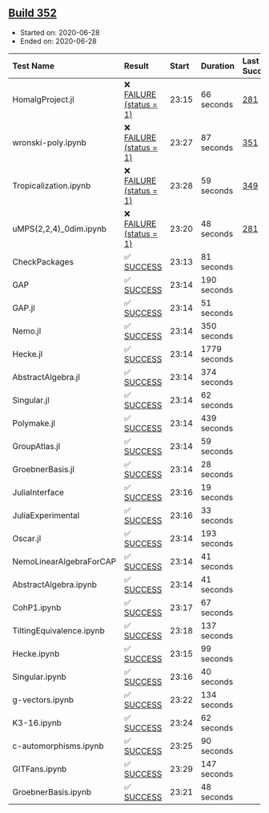 ## [Build 352](https://oscarci.mathematik.uni-kl.de/job/oscar-stable/352/)

* Started on: 2020-06-28
* Ended on: 2020-06-28

| Test Name    | Result | Start | Duration | Last Success | First Failure |
|:-------------|:-------|:------|:---------|:-------------|:--------------|
| HomalgProject.jl | ❌ [FAILURE (status = 1)](https://oscarci.mathematik.uni-kl.de/job/oscar-stable/352/artifact/logs/build-352/HomalgProject.jl.log) | 23:15 | 66 seconds | [281](https://oscarci.mathematik.uni-kl.de/job/oscar-stable/281/) | [282](https://oscarci.mathematik.uni-kl.de/job/oscar-stable/282/) |
| wronski-poly.ipynb | ❌ [FAILURE (status = 1)](https://oscarci.mathematik.uni-kl.de/job/oscar-stable/352/artifact/logs/build-352/wronski-poly.ipynb.log) | 23:27 | 87 seconds | [351](https://oscarci.mathematik.uni-kl.de/job/oscar-stable/351/) | [352](https://oscarci.mathematik.uni-kl.de/job/oscar-stable/352/) |
| Tropicalization.ipynb | ❌ [FAILURE (status = 1)](https://oscarci.mathematik.uni-kl.de/job/oscar-stable/352/artifact/logs/build-352/Tropicalization.ipynb.log) | 23:28 | 59 seconds | [349](https://oscarci.mathematik.uni-kl.de/job/oscar-stable/349/) | [350](https://oscarci.mathematik.uni-kl.de/job/oscar-stable/350/) |
| uMPS(2,2,4)_0dim.ipynb | ❌ [FAILURE (status = 1)](https://oscarci.mathematik.uni-kl.de/job/oscar-stable/352/artifact/logs/build-352/uMPS-2-2-4-_0dim.ipynb.log) | 23:20 | 48 seconds | [281](https://oscarci.mathematik.uni-kl.de/job/oscar-stable/281/) | [282](https://oscarci.mathematik.uni-kl.de/job/oscar-stable/282/) |
| CheckPackages | ✅ [SUCCESS](https://oscarci.mathematik.uni-kl.de/job/oscar-stable/352/artifact/logs/build-352/CheckPackages.log) | 23:13 | 81 seconds |  |  |
| GAP | ✅ [SUCCESS](https://oscarci.mathematik.uni-kl.de/job/oscar-stable/352/artifact/logs/build-352/GAP.log) | 23:14 | 190 seconds |  |  |
| GAP.jl | ✅ [SUCCESS](https://oscarci.mathematik.uni-kl.de/job/oscar-stable/352/artifact/logs/build-352/GAP.jl.log) | 23:14 | 51 seconds |  |  |
| Nemo.jl | ✅ [SUCCESS](https://oscarci.mathematik.uni-kl.de/job/oscar-stable/352/artifact/logs/build-352/Nemo.jl.log) | 23:14 | 350 seconds |  |  |
| Hecke.jl | ✅ [SUCCESS](https://oscarci.mathematik.uni-kl.de/job/oscar-stable/352/artifact/logs/build-352/Hecke.jl.log) | 23:14 | 1779 seconds |  |  |
| AbstractAlgebra.jl | ✅ [SUCCESS](https://oscarci.mathematik.uni-kl.de/job/oscar-stable/352/artifact/logs/build-352/AbstractAlgebra.jl.log) | 23:14 | 374 seconds |  |  |
| Singular.jl | ✅ [SUCCESS](https://oscarci.mathematik.uni-kl.de/job/oscar-stable/352/artifact/logs/build-352/Singular.jl.log) | 23:14 | 62 seconds |  |  |
| Polymake.jl | ✅ [SUCCESS](https://oscarci.mathematik.uni-kl.de/job/oscar-stable/352/artifact/logs/build-352/Polymake.jl.log) | 23:14 | 439 seconds |  |  |
| GroupAtlas.jl | ✅ [SUCCESS](https://oscarci.mathematik.uni-kl.de/job/oscar-stable/352/artifact/logs/build-352/GroupAtlas.jl.log) | 23:14 | 59 seconds |  |  |
| GroebnerBasis.jl | ✅ [SUCCESS](https://oscarci.mathematik.uni-kl.de/job/oscar-stable/352/artifact/logs/build-352/GroebnerBasis.jl.log) | 23:14 | 28 seconds |  |  |
| JuliaInterface | ✅ [SUCCESS](https://oscarci.mathematik.uni-kl.de/job/oscar-stable/352/artifact/logs/build-352/JuliaInterface.log) | 23:16 | 19 seconds |  |  |
| JuliaExperimental | ✅ [SUCCESS](https://oscarci.mathematik.uni-kl.de/job/oscar-stable/352/artifact/logs/build-352/JuliaExperimental.log) | 23:16 | 33 seconds |  |  |
| Oscar.jl | ✅ [SUCCESS](https://oscarci.mathematik.uni-kl.de/job/oscar-stable/352/artifact/logs/build-352/Oscar.jl.log) | 23:14 | 193 seconds |  |  |
| NemoLinearAlgebraForCAP | ✅ [SUCCESS](https://oscarci.mathematik.uni-kl.de/job/oscar-stable/352/artifact/logs/build-352/NemoLinearAlgebraForCAP.log) | 23:14 | 41 seconds |  |  |
| AbstractAlgebra.ipynb | ✅ [SUCCESS](https://oscarci.mathematik.uni-kl.de/job/oscar-stable/352/artifact/logs/build-352/AbstractAlgebra.ipynb.log) | 23:14 | 41 seconds |  |  |
| CohP1.ipynb | ✅ [SUCCESS](https://oscarci.mathematik.uni-kl.de/job/oscar-stable/352/artifact/logs/build-352/CohP1.ipynb.log) | 23:17 | 67 seconds |  |  |
| TiltingEquivalence.ipynb | ✅ [SUCCESS](https://oscarci.mathematik.uni-kl.de/job/oscar-stable/352/artifact/logs/build-352/TiltingEquivalence.ipynb.log) | 23:18 | 137 seconds |  |  |
| Hecke.ipynb | ✅ [SUCCESS](https://oscarci.mathematik.uni-kl.de/job/oscar-stable/352/artifact/logs/build-352/Hecke.ipynb.log) | 23:15 | 99 seconds |  |  |
| Singular.ipynb | ✅ [SUCCESS](https://oscarci.mathematik.uni-kl.de/job/oscar-stable/352/artifact/logs/build-352/Singular.ipynb.log) | 23:16 | 40 seconds |  |  |
| g-vectors.ipynb | ✅ [SUCCESS](https://oscarci.mathematik.uni-kl.de/job/oscar-stable/352/artifact/logs/build-352/g-vectors.ipynb.log) | 23:22 | 134 seconds |  |  |
| K3-16.ipynb | ✅ [SUCCESS](https://oscarci.mathematik.uni-kl.de/job/oscar-stable/352/artifact/logs/build-352/K3-16.ipynb.log) | 23:24 | 62 seconds |  |  |
| c-automorphisms.ipynb | ✅ [SUCCESS](https://oscarci.mathematik.uni-kl.de/job/oscar-stable/352/artifact/logs/build-352/c-automorphisms.ipynb.log) | 23:25 | 90 seconds |  |  |
| GITFans.ipynb | ✅ [SUCCESS](https://oscarci.mathematik.uni-kl.de/job/oscar-stable/352/artifact/logs/build-352/GITFans.ipynb.log) | 23:29 | 147 seconds |  |  |
| GroebnerBasis.ipynb | ✅ [SUCCESS](https://oscarci.mathematik.uni-kl.de/job/oscar-stable/352/artifact/logs/build-352/GroebnerBasis.ipynb.log) | 23:21 | 48 seconds |  |  |
